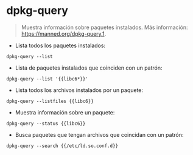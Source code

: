 # dpkg-query

> Muestra información sobre paquetes instalados.
> Más información: <https://manned.org/dpkg-query.1>.

- Lista todos los paquetes instalados:

`dpkg-query --list`

- Lista de paquetes instalados que coinciden con un patrón:

`dpkg-query --list '{{libc6*}}'`

- Lista todos los archivos instalados por un paquete:

`dpkg-query --listfiles {{libc6}}`

- Muestra información sobre un paquete:

`dpkg-query --status {{libc6}}`

- Busca paquetes que tengan archivos que coincidan con un patrón:

`dpkg-query --search {{/etc/ld.so.conf.d}}`
